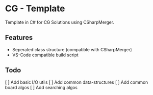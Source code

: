 CG - Template
=============
Template in C# for CG Solutions using CSharpMerger.

Features
--------
* Seperated class structure (compatible with CSharpMerger)
* VS-Code compatible build script

Todo
----
[ ] Add basic I/O utils
[ ] Add common data-structures
[ ] Add common board algos
[ ] Add searching algos 